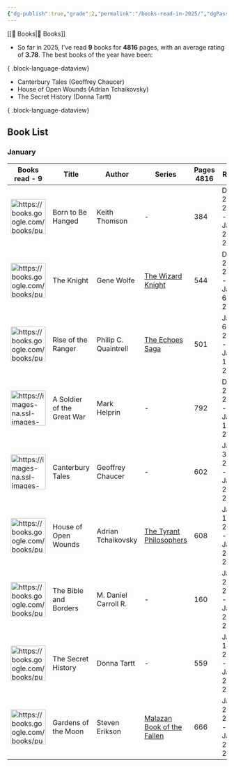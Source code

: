 ```yaml
---
{"dg-publish":true,"grade":2,"permalink":"/books-read-in-2025/","dgPassFrontmatter":true}
---
```



[[📘 Books\|📘 Books]]

- So far in 2025, I've read <strong>9</strong> books for <strong>4816</strong> pages, with an average rating of <strong>3.78</strong>. The best books of the year have been:

{ .block-language-dataview}

- Canterbury Tales (Geoffrey Chaucer)
- House of Open Wounds (Adrian Tchaikovsky)
- The Secret History (Donna Tartt)

{ .block-language-dataview}

## Book List

<h3><span>January</span></h3><div><table class="dataview table-view-table"><thead class="table-view-thead"><tr class="table-view-tr-header"><th class="table-view-th"><span>Books read - </span><span class="dataview small-text">9</span></th><th class="table-view-th"><span>Title</span></th><th class="table-view-th"><span>Author</span></th><th class="table-view-th"><span>Series</span></th><th class="table-view-th"><span>Pages <span class="dataview small-text">4816</span></span></th><th class="table-view-th"><span>Read</span></th><th class="table-view-th"><span>Rating <span class="dataview small-text">3.78</span></span></th></tr></thead><tbody class="table-view-tbody"><tr><td><span><img width="80" alt="https://books.google.com/books/publisher/content/images/frontcover/lq2ZzgEACAAJ?fife=w600-h900&amp;source=gbs_api" src="https://books.google.com/books/publisher/content/images/frontcover/lq2ZzgEACAAJ?fife=w600-h900&amp;source=gbs_api" referrerpolicy="no-referrer"></span></td><td><span>Born to Be Hanged</span></td><td><span>Keith Thomson</span></td><td><span>-</span></td><td>384</td><td><span>Dec 28, 2024 - Jan 2, 2025</span></td><td><span>⭐⭐⭐</span></td></tr><tr><td><span><img width="80" alt="https://books.google.com/books/publisher/content/images/frontcover/RrsD490WmOoC?fife=w600-h900&amp;source=gbs_api" src="https://books.google.com/books/publisher/content/images/frontcover/RrsD490WmOoC?fife=w600-h900&amp;source=gbs_api" referrerpolicy="no-referrer"></span></td><td><span>The Knight</span></td><td><span>Gene Wolfe</span></td><td><span><a data-tooltip-position="top" aria-label="The Wizard Knight" data-href="The Wizard Knight" href="The Wizard Knight" class="internal-link" target="_blank" rel="noopener nofollow">The Wizard Knight</a></span></td><td>544</td><td><span>Dec 28, 2024 - Jan 6, 2025</span></td><td><span>⭐⭐⭐⭐</span></td></tr><tr><td><span><img width="80" alt="https://books.google.com/books/publisher/content/images/frontcover/BRjxzwEACAAJ?fife=w600-h900&amp;source=gbs_api" src="https://books.google.com/books/publisher/content/images/frontcover/BRjxzwEACAAJ?fife=w600-h900&amp;source=gbs_api" referrerpolicy="no-referrer"></span></td><td><span>Rise of the Ranger</span></td><td><span>Philip C. Quaintrell</span></td><td><span><a data-tooltip-position="top" aria-label="The Echoes Saga" data-href="The Echoes Saga" href="The Echoes Saga" class="internal-link" target="_blank" rel="noopener nofollow">The Echoes Saga</a></span></td><td>501</td><td><span>Jan 6, 2025 - Jan 12, 2025</span></td><td><span>⭐</span></td></tr><tr><td><span><img width="80" alt="https://images-na.ssl-images-amazon.com/images/S/compressed.photo.goodreads.com/books/1348437461i/632975.jpg" src="https://images-na.ssl-images-amazon.com/images/S/compressed.photo.goodreads.com/books/1348437461i/632975.jpg" referrerpolicy="no-referrer"></span></td><td><span>A Soldier of the Great War</span></td><td><span>Mark Helprin</span></td><td><span>-</span></td><td>792</td><td><span>Dec 25, 2024 - Jan 17, 2025</span></td><td><span>⭐⭐⭐⭐</span></td></tr><tr><td><span><img width="80" alt="https://images-na.ssl-images-amazon.com/images/S/compressed.photo.goodreads.com/books/1261208589i/2696.jpg" src="https://images-na.ssl-images-amazon.com/images/S/compressed.photo.goodreads.com/books/1261208589i/2696.jpg" referrerpolicy="no-referrer"></span></td><td><span>Canterbury Tales</span></td><td><span>Geoffrey Chaucer</span></td><td><span>-</span></td><td>602</td><td><span>Jan 3, 2025 - Jan 20, 2025</span></td><td><span>⭐⭐⭐⭐⭐</span></td></tr><tr><td><span><img width="80" alt="https://books.google.com/books/publisher/content/images/frontcover/26bVEAAAQBAJ?fife=w600-h900&amp;source=gbs_api" src="https://books.google.com/books/publisher/content/images/frontcover/26bVEAAAQBAJ?fife=w600-h900&amp;source=gbs_api" referrerpolicy="no-referrer"></span></td><td><span>House of Open Wounds</span></td><td><span>Adrian Tchaikovsky</span></td><td><span><a data-tooltip-position="top" aria-label="The Tyrant Philosophers" data-href="The Tyrant Philosophers" href="The Tyrant Philosophers" class="internal-link" target="_blank" rel="noopener nofollow">The Tyrant Philosophers</a></span></td><td>608</td><td><span>Jan 13, 2025 - Jan 20, 2025</span></td><td><span>⭐⭐⭐⭐⭐</span></td></tr><tr><td><span><img width="80" alt="https://books.google.com/books/publisher/content/images/frontcover/4dXIDwAAQBAJ?fife=w600-h900&amp;source=gbs_api" src="https://books.google.com/books/publisher/content/images/frontcover/4dXIDwAAQBAJ?fife=w600-h900&amp;source=gbs_api" referrerpolicy="no-referrer"></span></td><td><span>The Bible and Borders</span></td><td><span>M. Daniel Carroll R.</span></td><td><span>-</span></td><td>160</td><td><span>Jan 21, 2025 - Jan 24, 2025</span></td><td><span>⭐⭐⭐</span></td></tr><tr><td><span><img width="80" alt="https://books.google.com/books/publisher/content/images/frontcover/VO2w8m-ZAeMC?fife=w600-h900&amp;source=gbs_api" src="https://books.google.com/books/publisher/content/images/frontcover/VO2w8m-ZAeMC?fife=w600-h900&amp;source=gbs_api" referrerpolicy="no-referrer"></span></td><td><span>The Secret History</span></td><td><span>Donna Tartt</span></td><td><span>-</span></td><td>559</td><td><span>Jan 18, 2025 - Jan 25, 2025</span></td><td><span>⭐⭐⭐⭐⭐</span></td></tr><tr><td><span><img width="80" alt="https://books.google.com/books/publisher/content/images/frontcover/Jgth_BYe7V8C?fife=w600-h900&amp;source=gbs_api" src="https://books.google.com/books/publisher/content/images/frontcover/Jgth_BYe7V8C?fife=w600-h900&amp;source=gbs_api" referrerpolicy="no-referrer"></span></td><td><span>Gardens of the Moon</span></td><td><span>Steven Erikson</span></td><td><span><a data-tooltip-position="top" aria-label="Malazan Book of the Fallen" data-href="Malazan Book of the Fallen" href="Malazan Book of the Fallen" class="internal-link" target="_blank" rel="noopener nofollow">Malazan Book of the Fallen</a></span></td><td>666</td><td><span>Jan 20, 2025 - Jan 28, 2025</span></td><td><span>⭐⭐⭐⭐</span></td></tr></tbody></table></div>
